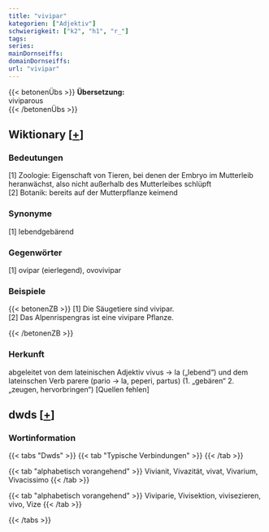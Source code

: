 ```yaml
---
title: "vivipar"
kategorien: ["Adjektiv"]
schwierigkeit: ["k2", "h1", "r_"]
tags:
series:
mainDornseiffs:
domainDornseiffs:
url: "vivipar"
---
```


{{< betonenÜbs >}}
**Übersetzung:**  
viviparous  
{{< /betonenÜbs >}}

## Wiktionary [[+](https://de.wiktionary.org/wiki/vivipar)]

### Bedeutungen
[1] Zoologie: Eigenschaft von Tieren, bei denen der Embryo im Mutterleib heranwächst, also nicht außerhalb des Mutterleibes schlüpft  
[2] Botanik: bereits auf der Mutterpflanze keimend  

### Synonyme
[1] lebendgebärend  

### Gegenwörter
[1] ovipar (eierlegend), ovovivipar  

### Beispiele
{{< betonenZB >}}
[1] Die Säugetiere sind vivipar.  
[2] Das Alpenrispengras ist eine vivipare Pflanze.  

{{< /betonenZB >}}
### Herkunft
abgeleitet von dem lateinischen Adjektiv vivus → la („lebend“) und dem lateinschen Verb parere (pario → la, peperi, partus) (1. „gebären“ 2. „zeugen, hervorbringen“) [Quellen fehlen]  



## dwds [[+](https://www.dwds.de/wb/vivipar)]

### Wortinformation
{{< tabs "Dwds" >}}
{{< tab "Typische Verbindungen" >}}
{{< /tab >}}

{{< tab "alphabetisch vorangehend" >}}
Vivianit, Vivazität, vivat, Vivarium, Vivacissimo
{{< /tab >}}

{{< tab "alphabetisch vorangehend" >}}
Viviparie, Vivisektion, vivisezieren, vivo, Vize
{{< /tab >}}

{{< /tabs >}}

